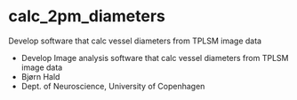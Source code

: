 # calc_2pm_diameters
Develop software that calc vessel diameters from TPLSM image data
- Develop Image analysis software that calc vessel diameters from TPLSM image data
- Bjørn Hald
- Dept. of Neuroscience, University of Copenhagen
